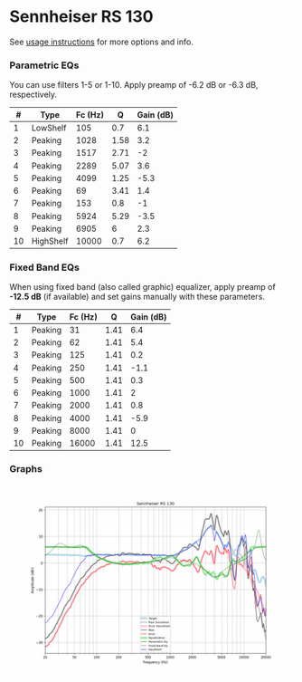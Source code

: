 # Sennheiser RS 130
See [usage instructions](https://github.com/jaakkopasanen/AutoEq#usage) for more options and info.

### Parametric EQs
You can use filters 1-5 or 1-10. Apply preamp of -6.2 dB or -6.3 dB, respectively.

|   # | Type      |   Fc (Hz) |    Q |   Gain (dB) |
|-----|-----------|-----------|------|-------------|
|   1 | LowShelf  |       105 | 0.7  |         6.1 |
|   2 | Peaking   |      1028 | 1.58 |         3.2 |
|   3 | Peaking   |      1517 | 2.71 |        -2   |
|   4 | Peaking   |      2289 | 5.07 |         3.6 |
|   5 | Peaking   |      4099 | 1.25 |        -5.3 |
|   6 | Peaking   |        69 | 3.41 |         1.4 |
|   7 | Peaking   |       153 | 0.8  |        -1   |
|   8 | Peaking   |      5924 | 5.29 |        -3.5 |
|   9 | Peaking   |      6905 | 6    |         2.3 |
|  10 | HighShelf |     10000 | 0.7  |         6.2 |

### Fixed Band EQs
When using fixed band (also called graphic) equalizer, apply preamp of **-12.5 dB** (if available) and set gains manually with these parameters.

|   # | Type    |   Fc (Hz) |    Q |   Gain (dB) |
|-----|---------|-----------|------|-------------|
|   1 | Peaking |        31 | 1.41 |         6.4 |
|   2 | Peaking |        62 | 1.41 |         5.4 |
|   3 | Peaking |       125 | 1.41 |         0.2 |
|   4 | Peaking |       250 | 1.41 |        -1.1 |
|   5 | Peaking |       500 | 1.41 |         0.3 |
|   6 | Peaking |      1000 | 1.41 |         2   |
|   7 | Peaking |      2000 | 1.41 |         0.8 |
|   8 | Peaking |      4000 | 1.41 |        -5.9 |
|   9 | Peaking |      8000 | 1.41 |         0   |
|  10 | Peaking |     16000 | 1.41 |        12.5 |

### Graphs
![](./Sennheiser%20RS%20130.png)
